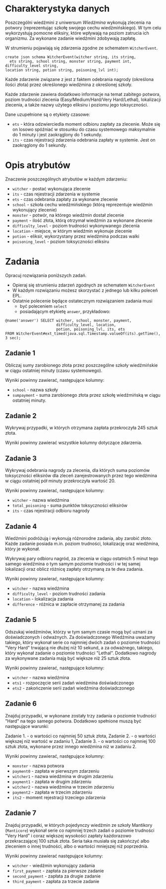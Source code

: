# Charakterystyka danych
Poszczególni wiedźmini z uniwersum *Wiedźmina* wykonują zlecenia na potwory (reprezentując szkołę swojego cechu wiedźmińskiego). W tym celu wykorzystują pomocne eliksiry, które wpływają na poziom zatrucia ich organizmu. Za wykonane zadanie wiedźmini zdobywają zapłatę.

W strumieniu pojawiają się zdarzenia zgodne ze schematem `WitcherEvent`.

```
create json schema WitcherEvent(witcher string, its string, 
  ets string, school string, monster string, payment int, difficulty_level string, 
location string, potion string, poisoning_lvl int);
```

Każde zdarzenie związane z jest z faktem odebrania nagrody (określona ilości złota) przez określonego wiedźmina z określonej szkoły. 

Każde zdarzenie zawiera dodatkowo informacje na temat zabitego potwora, poziom trudności zlecenia (Easy/Medium/Hard/Very Hard/Lethal), lokalizacji zlecenia, a także nazwy użytego eliksiru i poziomu jego toksyczności.

Dane uzupełnione są o etykiety czasowe:
- `ets` - która odzwierciedla moment odbioru zapłaty za zlecenie. Może się on losowo spóźniać w stosunku do czasu systemowego maksymalnie do 1 minuty i jest zaokrąglony do 1 sekundy.
- `its` - czas rejestracji zdarzenia odebrania zapłaty w systemie. Jest on zaokrąglony do 1 sekundy.


# Opis atrybutów
Znaczenie poszczególnych atrybutów w każdym zdarzeniu:

- `witcher` - postać wykonująca zlecenie
- `its` - czas rejestracji zdarzenia w systemie
- `ets` - czas odebrania zapłaty za wykonane zlecenie
- `school` - szkoła cechu wiedźmińskiego (którą reprezentuje wiedźmin wykonujący zlecenie)
- `monster` - potwór, na którego wiedźmin dostał zlecenie
- `payment` - ilość złota, którą otrzymał wiedźmin za wykonane zlecenie
- `difficulty_level` - poziom trudności wykonywanego zlecenia
- `location` - miejsce, w którym wiedźmin wykonuje zlecenie
- `potion` - eliksir, wykorzystany przez wiedźmina podczas walki
- `poisoning_level` - poziom toksyczności eliksiru

# Zadania
Opracuj rozwiązania poniższych zadań. 
* Opieraj się strumieniu zdarzeń zgodnych ze schematem `WitcherEvent`
* W każdym rozwiązaniu możesz skorzystać z jednego lub kilku poleceń EPL.
* Ostatnie polecenie będące ostatecznym rozwiązaniem zadania musi 
   * być poleceniem `select` 
   * posiadającym etykietę `answer`, przykładowo:
```aidl
@name('answer') SELECT witcher, school, monster, payment, 
                       difficulty_level, location,
                       potion, poisoning_lvl, its, ets
FROM WitcherEvent#ext_timed(java.sql.Timestamp.valueOf(its).getTime(), 3 sec);
```

## Zadanie 1
Obliczaj sumy zarobionego złota przez poszczególne szkoły wiedźmińskie w ciągu ostatniej minuty (czasu systemowego).

Wyniki powinny zawierać, następujące kolumny:
- `school` - nazwa szkoły
- `sumpayment` - suma zarobionego złota przez szkołę wiedźmińską w ciągu ostatniej minuty.

## Zadanie 2
Wykrywaj przypadki, w których otrzymana zapłata przekroczyła 245 sztuk złota.

Wyniki powinny zawierać wszystkie kolumny dotyczące zdarzenia.

## Zadanie 3
Wykrywaj odebrania nagrody za zlecenia, dla których suma poziomów toksyczności eliksirów dla zleceń zarejestrowanych przez tego wiedźmina w ciągu ostatniej pół minuty przekroczyła wartość 20.

Wyniki powinny zawierać, następujące kolumny:
- `witcher` - nazwa wiedźmina
- `total_poisoning` - suma punktów toksyczności eliksirów
- `its` - czas rejestracji odbioru nagrody

## Zadanie 4

Wiedźmini podróżują i wykonują różnorodne zadania, aby zarobić złoto. Każde zadanie posiada m.in. poziom trudności, lokalizację oraz wiedźmina, który je wykonał. 

Wykrywaj pary odbioru nagród, za zlecenia w ciągu ostatnich 5 minut tego samego wiedźmina o tym samym poziomie trudności i w tej samej lokalizacji oraz oblicz różnicę zapłaty otrzymaną za te dwa zadania.

Wyniki powinny zawierać, następujące kolumny:
- `witcher` - nazwa wiedźmina
- `difficulty_level` - poziom trudności zadania
- `location` - lokalizacja zadania
- `difference` - różnica w zapłacie otrzymanej za zadania

## Zadanie 5

Odszukaj wiedźminów, którzy w tym samym czasie mogą być uznani za doświadczonych i odważnych. Za doświadczonego Wiedźmina uważamy takiego, który wykonał serie co najmniej dwóch zadań o poziomie trudności "Very Hard" trwającą nie dłużej niż 10 sekund, a za odważnego, takiego, który wykonał zadanie o poziomie trudności "Lethal". Dodatkowo nagrody za wykonywane zadania mają być większe niż 25 sztuk złota.

Wyniki powinny zawierać, następujące kolumny:
- `witcher` - nazwa wiedźmina
- `ets1` - rozpoczęcie serii zadań wiedźmina doświadczonego
- `ets2` - zakończenie serii zadań wiedźmina doświadczonego

## Zadanie 6

Znajduj przypadki, w wykonane zostały trzy zadania o poziomie trudności "Hard" na tego samego potwora. Dodatkowo spełnione muszą być następujące warunki:

Zadanie 1. - o wartości co najmniej 50 sztuk złota,
Zadanie 2. - o wartości większej niż wartość w zadaniu 1,
Zadanie 3. - o wartości co najmniej 100 sztuk złota, wykonane przez innego wiedźmina niż w zadaniu 2. 

Wyniki powinny zawierać, następujące kolumny:
- `monster` - nazwa potwora
- `payment0` - zapłata w pierwszym zdarzeniu
- `witcher1` - nazwa wiedźmina w drugim zdarzeniu
- `payment1` - zapłata w drugim zdarzeniu
- `witcher2` - nazwa wiedźmina w trzecim zdarzeniu
- `payment2` - zapłata w trzecim zdarzeniu
- `its2` - moment rejestracji trzeciego zdarzenia

## Zadanie 7

Znajduj przypadki, w których pojedynczy wiedźmin ze szkoły Mantikory (`Manticore`) wykonał serie co najmniej trzech zadań o poziomie trudności "Very Hard" i coraz większej wysokości zapłaty każdorazowo przekraczającej 100 sztuk złota. Seria taka musiała się zakończyć albo zleceniem o innej trudności, albo o wartości mniejszej niż poprzednia.

Wyniki powinny zawierać następujące kolumny:
- `witcher` - wiedźmin wykonujący zadania
- `first_payment` - zapłata za pierwsze zadanie
- `second_payment` - zapłata za drugie zadanie
- `third_payment` - zapłata za trzecie zadanie

